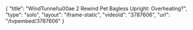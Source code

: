 {
    "title": "WindTunnel\u00ae 2 Rewind Pet Bagless Upright: Overheating?",
    "type": "solo",
    "layout": "iframe-static",
    "videoId": "3787606",
    "url": "\/tvpembed\/3787606"
}